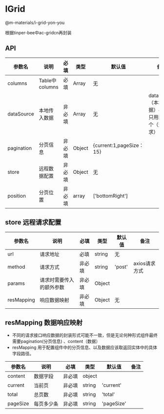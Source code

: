 # IGrid

@m-materials/i-grid-yon-you

根据tinper-bee中ac-gridcn再封装

## API

| 参数名          | 说明              | 必填     | 类型    | 默认值   | 备注   |
| -------------- | ---------------  | -------- | ------ | ------ | ---- |
| columns        | Table中columns    |必填      | Array  | 无      |      |      
| dataSource     | 本地传入数据        |非必填     | Array  | 无     | dataSource（本地数据）与store只用配置一个（远程请求）|      
| pagination     | 分页信息           |非必填     | Object  | {current:1,pageSize：15}|      |     
| store          | 远程数据配置        |非必填     | Object  | 无    |      |     
| position       | 分页位置           |非必填     | array   | ['bottomRight']    |      |     


## store 远程请求配置

| 参数名          | 说明              | 必填     | 类型    | 默认值   | 备注   |
| -------------- | ---------------  | -------- | ------ | ------ | ---- |
| url            | 请求地址           |必填      | string  | 无      |      |      
| method         | 请求方式           |非必填     | string | 'post'  | axios请求方式 |      
| params         | 请求时需要传入的额外参数|非必填   | Object  |      |      |     
| resMapping     | 响应数据映射        |非必填     | Object  | 无    |      |     


## resMapping 数据响应映射

- 不同的请求接口响应数据的封装形式可能不一致，但是无论何种形式组件最终需要pagination(分页信息) 、content（数据）
- resMapping 用于配置组件中的分页信息、以及数据应该取返回实体中的具体字段路径。

| 参数名          | 说明              | 必填     | 类型    | 默认值   | 备注   |
| -------------- | ---------------  | -------- | ------ | ------ | ---- |
| content        | 数据字段          |非必填     | object  |       |      |      
| current        | 当前页            |非必填     | string  | 'current'        |     |     
| total          | 总页数            |非必填     |  string | 'total'      |      |      
| pageSize       | 每页多少条         |非必填     | string  | 'pageSize'     |       |  

